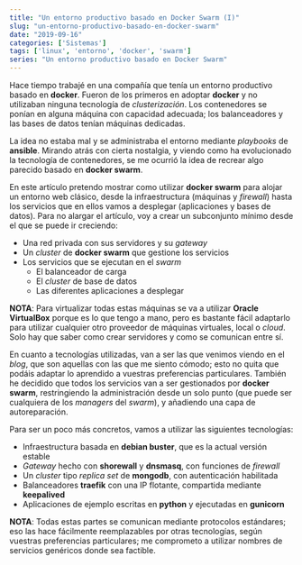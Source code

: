 ```yaml
---
title: "Un entorno productivo basado en Docker Swarm (I)"
slug: "un-entorno-productivo-basado-en-docker-swarm"
date: "2019-09-16"
categories: ['Sistemas']
tags: ['linux', 'entorno', 'docker', 'swarm']
series: "Un entorno productivo basado en Docker Swarm"
---
```


Hace tiempo trabajé en una compañía que tenía un entorno productivo basado en **docker**.
Fueron de los primeros en adoptar **docker** y no utilizaban ninguna tecnología
de *clusterización*. Los contenedores se ponían en alguna máquina con capacidad adecuada;
los balanceadores y las bases de datos tenían máquinas dedicadas.<!--more-->

La idea no estaba mal y se administraba el entorno mediante *playbooks* de **ansible**.
Mirando atrás con cierta nostalgia, y viendo como ha evolucionado la tecnología de
contenedores, se me ocurrió la idea de recrear algo parecido basado en **docker swarm**.

En este artículo pretendo mostrar como utilizar **docker swarm** para alojar un
entorno web clásico, desde la infraestructura (máquinas y *firewall*) hasta los servicios
que en ellos vamos a desplegar (aplicaciones y bases de datos). Para no alargar el
artículo, voy a crear un subconjunto mínimo desde el que se puede ir creciendo:

* Una red privada con sus servidores y su *gateway*
* Un *cluster* de **docker swarm** que gestione los servicios
* Los servicios que se ejecutan en el *swarm*
    * El balanceador de carga
    * El *cluster* de base de datos
    * Las diferentes aplicaciones a desplegar

**NOTA**: Para virtualizar todas estas máquinas se va a utilizar **Oracle VirtualBox**
porque es lo que tengo a mano, pero es bastante fácil adaptarlo para utilizar cualquier
otro proveedor de máquinas virtuales, local o *cloud*. Solo hay que saber como crear
servidores y como se comunican entre sí.

En cuanto a tecnologías utilizadas, van a ser las que venimos viendo en el *blog*, que son
aquellas con las que me siento cómodo; esto no quita que podáis adaptar lo aprendido a
vuestras preferencias particulares. También he decidido que todos los servicios van a ser
gestionados por **docker swarm**, restringiendo la administración desde un solo punto
(que puede ser cualquiera de los *managers* del *swarm*), y añadiendo una capa de autoreparación.

Para ser un poco más concretos, vamos a utilizar las siguientes tecnologías:

* Infraestructura basada en **debian buster**, que es la actual versión estable
* *Gateway* hecho con **shorewall** y **dnsmasq**, con funciones de *firewall*
* Un *cluster* tipo *replica set* de **mongodb**, con autenticación habilitada
* Balanceadores **traefik** con una IP flotante, compartida mediante **keepalived**
* Aplicaciones de ejemplo escritas en **python** y ejecutadas en **gunicorn**

**NOTA**: Todas estas partes se comunican mediante protocolos estándares; eso las
hace fácilmente reemplazables por otras tecnologías, según vuestras preferencias
particulares; me comprometo a utilizar nombres de servicios genéricos donde sea factible.
